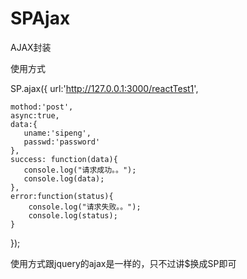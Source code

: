# SPAjax
AJAX封装

使用方式
 
SP.ajax({
	url:'http://127.0.0.1:3000/reactTest1',
	
	mothod:'post',
	async:true,
	data:{
	   uname:'sipeng',
	   passwd:'password'
	},
	success: function(data){
	   console.log("请求成功。。");
	   console.log(data);
	},
	error:function(status){
	    console.log("请求失败。。");
	    console.log(status);
	}
});


 使用方式跟jquery的ajax是一样的，只不过讲$换成SP即可
